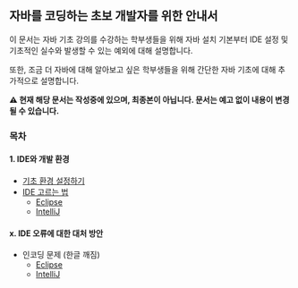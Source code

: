 ## 자바를 코딩하는 초보 개발자를 위한 안내서
이 문서는 자바 기초 강의를 수강하는 학부생들을 위해 자바 설치 기본부터 IDE 설정 및 기초적인 실수와 발생할 수 있는 예외에 대해 설명합니다.

또한, 조금 더 자바에 대해 알아보고 싶은 학부생들을 위해 간단한 자바 기초에 대해 추가적으로 설명합니다.

**⚠️ 현재 해당 문서는 작성중에 있으며, 최종본이 아닙니다. 문서는 예고 없이 내용이 변경될 수 있습니다.**

### 목차

#### 1. IDE와 개발 환경
- [기초 환경 설정하기](parts/01_setting_java/README.md)
- [IDE 고르는 법](parts/02_about_ide/README.md)
  - [Eclipse](https://github.com/java-lesson-cbnu/quickstart/tree/main/parts/02_about_ide#eclipse-%EC%84%A0%ED%83%9D%ED%95%98%EA%B8%B0)
  - [IntelliJ](https://github.com/java-lesson-cbnu/quickstart/tree/main/parts/02_about_ide#intellij-%EC%84%A0%ED%83%9D%ED%95%98%EA%B8%B0)


#### x. IDE 오류에 대한 대처 방안
- 인코딩 문제 (한글 깨짐)
  - [Eclipse](parts/extra_how_to_fix_encoding/eclipse/README.md)
  - [IntelliJ](parts/extra_how_to_fix_encoding/intellij/README.md)
